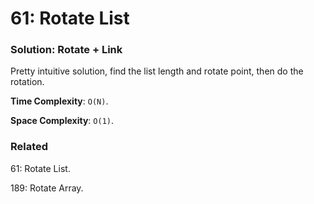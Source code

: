 # 61: Rotate List

### Solution: Rotate + Link
Pretty intuitive solution, find the list length and rotate point, then do the rotation.

**Time Complexity**: `O(N)`.

**Space Complexity**: `O(1)`.

### Related
61: Rotate List.

189: Rotate Array.

